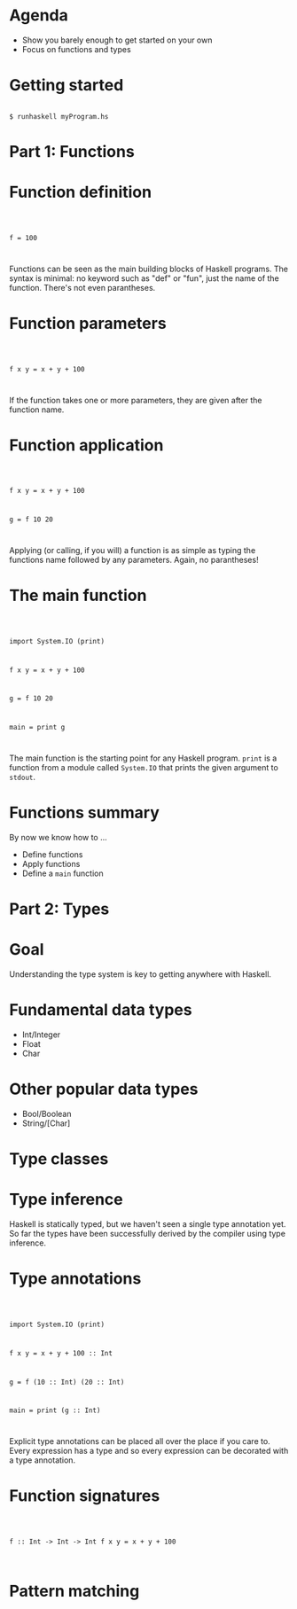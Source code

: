 # Agenda
* Show you barely enough to get started on your own
* Focus on functions and types

# Getting started
<code>
$ runhaskell myProgram.hs
</code>

# Part 1: Functions

# Function definition
<code>

f = 100

</code>

Functions can be seen as the main building blocks of Haskell programs. The syntax is minimal: no keyword such as "def" or "fun", just the name of the function. There's not even parantheses.


# Function parameters
<code>

f x y = x + y + 100

</code>

If the function takes one or more parameters, they are given after the function name.


# Function application
<code>

f x y = x + y + 100

g = f 10 20

</code>

Applying (or calling, if you will) a function is as simple as typing the functions name followed by any parameters. Again, no parantheses!

# The main function
<code>

import System.IO (print)

f x y = x + y + 100

g = f 10 20

main = print g

</code>

The main function is the starting point for any Haskell program. `print` is a function from a module called `System.IO` that prints the given argument to `stdout`.

# Functions summary
By now we know how to ...
* Define functions
* Apply functions
* Define a `main` function


# Part 2: Types

# Goal
Understanding the type system is key to getting anywhere with Haskell.

# Fundamental data types
* Int/Integer
* Float
* Char

# Other popular data types
* Bool/Boolean
* String/[Char]

# Type classes


# Type inference

Haskell is statically typed, but we haven't seen a single type annotation yet. So far the types have been successfully derived by the compiler using type inference.

# Type annotations
<code>

import System.IO (print)

f x y = x + y + 100 :: Int

g = f (10 :: Int) (20 :: Int)

main = print (g :: Int)


</code>

Explicit type annotations can be placed all over the place if you care to. Every expression has a type and so every expression can be decorated with a type annotation.

# Function signatures
<code>

f :: Int -> Int -> Int
f     x      y   = x + y + 100

</code>

# Pattern matching

